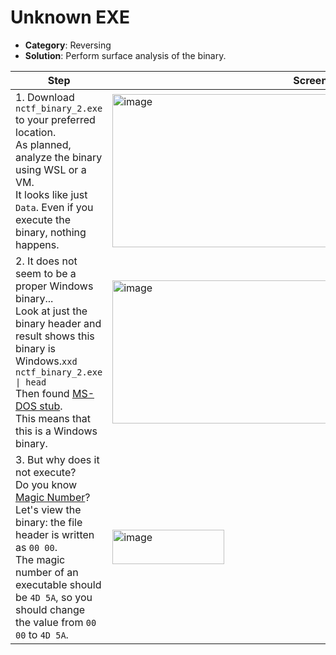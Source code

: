 # Unknown EXE

- **Category**: Reversing  
- **Solution**:  Perform surface analysis of the binary.


| Step | Screenshot |
|------|------------|  
|1. Download `nctf_binary_2.exe` to your preferred location.<br>As planned, analyze the binary using WSL or a VM.<br>It looks like just `Data`. Even if you execute the binary, nothing happens.|<img width="668" height="245" alt="image" src="https://github.com/user-attachments/assets/da4f7d15-be12-4969-8ef0-0fe5b52f5035" />|
|2. It does not seem to be a proper Windows binary...<br>Look at just the binary header and result shows this binary is Windows.`xxd nctf_binary_2.exe \| head` <br>Then found [MS-DOS stub](https://yaya.lsv.jp/dos_stub/).<br>This means that this is a Windows binary.<br>|<img width="615" height="229" alt="image" src="https://github.com/user-attachments/assets/d20f13e0-5e71-4599-9321-ac458fd5c65d" />|
|3. But why does it not execute?<br>Do you know [Magic Number](https://wa3.i-3-i.info/word12868.html)?<br>Let's view the binary: the file header is written as `00 00`.<br>The magic number of an executable should be `4D 5A`, so you should change the value from `00 00` to `4D 5A`.|<img width="179" height="55" alt="image" src="https://github.com/user-attachments/assets/7e437585-1dff-4ff6-ac57-54efa9bb5a87" />|

